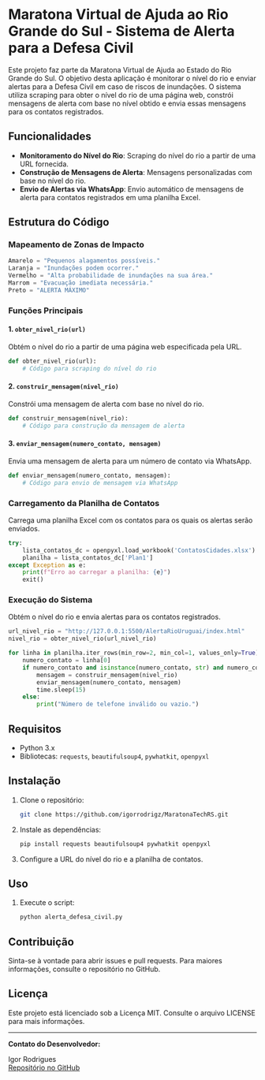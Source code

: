 # Maratona Virtual de Ajuda ao Rio Grande do Sul - Sistema de Alerta para a Defesa Civil

Este projeto faz parte da Maratona Virtual de Ajuda ao Estado do Rio Grande do Sul. O objetivo desta aplicação é monitorar o nível do rio e enviar alertas para a Defesa Civil em caso de riscos de inundações. O sistema utiliza scraping para obter o nível do rio de uma página web, constrói mensagens de alerta com base no nível obtido e envia essas mensagens para os contatos registrados.

## Funcionalidades

- **Monitoramento do Nível do Rio**: Scraping do nível do rio a partir de uma URL fornecida.
- **Construção de Mensagens de Alerta**: Mensagens personalizadas com base no nível do rio.
- **Envio de Alertas via WhatsApp**: Envio automático de mensagens de alerta para contatos registrados em uma planilha Excel.

## Estrutura do Código

### Mapeamento de Zonas de Impacto

```python
Amarelo = "Pequenos alagamentos possíveis."
Laranja = "Inundações podem ocorrer."
Vermelho = "Alta probabilidade de inundações na sua área."
Marrom = "Evacuação imediata necessária."
Preto = "ALERTA MÁXIMO"
```

### Funções Principais

#### 1. `obter_nivel_rio(url)`

Obtém o nível do rio a partir de uma página web especificada pela URL.

```python
def obter_nivel_rio(url):
    # Código para scraping do nível do rio
```

#### 2. `construir_mensagem(nivel_rio)`

Constrói uma mensagem de alerta com base no nível do rio.

```python
def construir_mensagem(nivel_rio):
    # Código para construção da mensagem de alerta
```

#### 3. `enviar_mensagem(numero_contato, mensagem)`

Envia uma mensagem de alerta para um número de contato via WhatsApp.

```python
def enviar_mensagem(numero_contato, mensagem):
    # Código para envio de mensagem via WhatsApp
```

### Carregamento da Planilha de Contatos

Carrega uma planilha Excel com os contatos para os quais os alertas serão enviados.

```python
try:
    lista_contatos_dc = openpyxl.load_workbook('ContatosCidades.xlsx')
    planilha = lista_contatos_dc['Plan1']
except Exception as e:
    print(f"Erro ao carregar a planilha: {e}")
    exit()
```

### Execução do Sistema

Obtém o nível do rio e envia alertas para os contatos registrados.

```python
url_nivel_rio = "http://127.0.0.1:5500/AlertaRioUruguai/index.html"
nivel_rio = obter_nivel_rio(url_nivel_rio)

for linha in planilha.iter_rows(min_row=2, min_col=1, values_only=True):
    numero_contato = linha[0]
    if numero_contato and isinstance(numero_contato, str) and numero_contato.startswith('+'):
        mensagem = construir_mensagem(nivel_rio)
        enviar_mensagem(numero_contato, mensagem)
        time.sleep(15)
    else:
        print("Número de telefone inválido ou vazio.")
```

## Requisitos

- Python 3.x
- Bibliotecas: `requests`, `beautifulsoup4`, `pywhatkit`, `openpyxl`

## Instalação

1. Clone o repositório:
   ```bash
   git clone https://github.com/igorrodrigz/MaratonaTechRS.git
   ```

2. Instale as dependências:
   ```bash
   pip install requests beautifulsoup4 pywhatkit openpyxl
   ```

3. Configure a URL do nível do rio e a planilha de contatos.

## Uso

1. Execute o script:
   ```bash
   python alerta_defesa_civil.py
   ```

## Contribuição

Sinta-se à vontade para abrir issues e pull requests. Para maiores informações, consulte o repositório no GitHub.

## Licença

Este projeto está licenciado sob a Licença MIT. Consulte o arquivo LICENSE para mais informações.

---

**Contato do Desenvolvedor:**

Igor Rodrigues  
[Repositório no GitHub](https://github.com/igorrodrigz/MaratonaTechRS)
